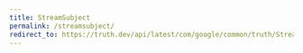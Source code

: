 ```yaml
---
title: StreamSubject
permalink: /streamsubject/
redirect_to: https://truth.dev/api/latest/com/google/common/truth/StreamSubject.html
---
```

